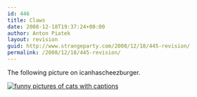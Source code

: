 ```yaml
---
id: 446
title: Claws
date: 2008-12-18T19:37:24+00:00
author: Anton Piatek
layout: revision
guid: http://www.strangeparty.com/2008/12/18/445-revision/
permalink: /2008/12/18/445-revision/
---
```

The following picture on icanhascheezburger.

[<img class="mine_2768708" title="funny-pictures-cat-wonders-why-he-has-claws1" src="http://icanhascheezburger.wordpress.com/files/2008/12/funny-pictures-cat-wonders-why-he-has-claws1.jpg" alt="funny pictures of cats with captions" />](http://icanhascheezburger.com/2008/12/15/funny-pictures-loud-to-kil-tings-why-iz-got-dese-tings-for/)  
[  
](http://icanhascheezburger.com)